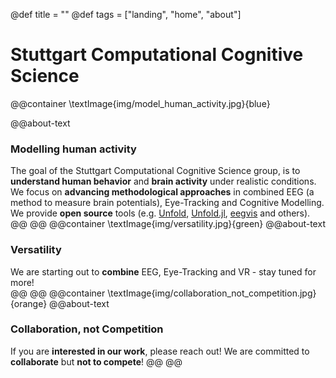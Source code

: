 @def title = ""
@def tags = ["landing", "home", "about"]
# Stuttgart Computational Cognitive Science
@@container
    \textImage{img/model_human_activity.jpg}{blue}
    
@@about-text
### Modelling human activity
The goal of the Stuttgart Computational Cognitive Science group, is to **understand human behavior** and **brain activity** under realistic conditions. We focus on **advancing methodological approaches** in combined EEG (a method to measure brain potentials), Eye-Tracking and Cognitive Modelling. We provide **open source** tools (e.g. [Unfold](https://www.unfoldtoolbox.org), [Unfold.jl](https://github.com/unfoldtoolbox/Unfold.jl), [eegvis](https://github.com/behinger/eegvis) and others).
@@
@@
@@container
    \textImage{img/versatility.jpg}{green}
@@about-text
### Versatility
We are starting out to **combine** EEG, Eye-Tracking and VR - stay tuned for more!    
@@
@@
@@container
\textImage{img/collaboration_not_competition.jpg}{orange}
@@about-text
### Collaboration, not Competition
If you are **interested in our work**, please reach out! We are committed to **collaborate** but **not to compete**!
@@
@@
